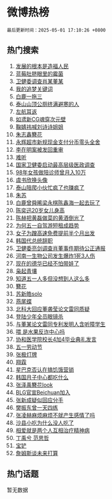 # 微博热榜

`最后更新时间：2025-05-01 17:10:26 +0800`

## 热门搜索

1. [发展的根本是造福人民](https://m.weibo.cn/search?containerid=100103type%3D1%26t%3D10%26q%3D%23%E5%8F%91%E5%B1%95%E7%9A%84%E6%A0%B9%E6%9C%AC%E6%98%AF%E9%80%A0%E7%A6%8F%E4%BA%BA%E6%B0%91%23&stream_entry_id=51&isnewpage=1&extparam=seat%3D1%26pos%3D0%26cate%3D10103%26c_type%3D51%26filter_type%3Drealtimehot%26q%3D%2523%25E5%258F%2591%25E5%25B1%2595%25E7%259A%2584%25E6%25A0%25B9%25E6%259C%25AC%25E6%2598%25AF%25E9%2580%25A0%25E7%25A6%258F%25E4%25BA%25BA%25E6%25B0%2591%2523%26stream_entry_id%3D51%26dgr%3D0%26display_time%3D1746090624%26pre_seqid%3D17460906249300183932387)
1. [蓝莓肚脐眼里的霉菌](https://m.weibo.cn/search?containerid=100103type%3D1%26t%3D10%26q%3D%E8%93%9D%E8%8E%93%E8%82%9A%E8%84%90%E7%9C%BC%E9%87%8C%E7%9A%84%E9%9C%89%E8%8F%8C&stream_entry_id=31&isnewpage=1&extparam=seat%3D1%26pos%3D0%26realpos%3D1%26filter_type%3Drealtimehot%26dgr%3D0%26flag%3D1%26cate%3D5001%26band_rank%3D1%26lcate%3D5001%26q%3D%25E8%2593%259D%25E8%258E%2593%25E8%2582%259A%25E8%2584%2590%25E7%259C%25BC%25E9%2587%258C%25E7%259A%2584%25E9%259C%2589%25E8%258F%258C%26stream_entry_id%3D31%26c_type%3D31%26display_time%3D1746090624%26pre_seqid%3D17460906249300183932387)
1. [卫健委调查肖某董某](https://m.weibo.cn/search?containerid=100103type%3D1%26t%3D10%26q%3D%23%E5%8D%AB%E5%81%A5%E5%A7%94%E8%B0%83%E6%9F%A5%E8%82%96%E6%9F%90%E8%91%A3%E6%9F%90%23&stream_entry_id=31&isnewpage=1&extparam=seat%3D1%26pos%3D1%26realpos%3D2%26filter_type%3Drealtimehot%26dgr%3D0%26flag%3D16%26cate%3D5001%26band_rank%3D2%26lcate%3D5001%26q%3D%2523%25E5%258D%25AB%25E5%2581%25A5%25E5%25A7%2594%25E8%25B0%2583%25E6%259F%25A5%25E8%2582%2596%25E6%259F%2590%25E8%2591%25A3%25E6%259F%2590%2523%26stream_entry_id%3D31%26c_type%3D31%26display_time%3D1746090624%26pre_seqid%3D17460906249300183932387)
1. [我的追梦关键词](https://m.weibo.cn/search?containerid=100103type%3D1%26t%3D10%26q%3D%23%E6%88%91%E7%9A%84%E8%BF%BD%E6%A2%A6%E5%85%B3%E9%94%AE%E8%AF%8D%23&stream_entry_id=31&isnewpage=1&extparam=seat%3D1%26pos%3D2%26realpos%3D3%26filter_type%3Drealtimehot%26dgr%3D0%26flag%3D0%26cate%3D5001%26band_rank%3D3%26lcate%3D5001%26q%3D%2523%25E6%2588%2591%25E7%259A%2584%25E8%25BF%25BD%25E6%25A2%25A6%25E5%2585%25B3%25E9%2594%25AE%25E8%25AF%258D%2523%26stream_entry_id%3D31%26c_type%3D31%26display_time%3D1746090624%26pre_seqid%3D17460906249300183932387)
1. [白鹿一拖三](https://m.weibo.cn/search?containerid=100103type%3D1%26t%3D10%26q%3D%23%E7%99%BD%E9%B9%BF%E4%B8%80%E6%8B%96%E4%B8%89%23&stream_entry_id=31&isnewpage=1&extparam=seat%3D1%26pos%3D3%26realpos%3D4%26filter_type%3Drealtimehot%26dgr%3D0%26flag%3D2%26cate%3D5001%26band_rank%3D4%26lcate%3D5001%26q%3D%2523%25E7%2599%25BD%25E9%25B9%25BF%25E4%25B8%2580%25E6%258B%2596%25E4%25B8%2589%2523%26stream_entry_id%3D31%26c_type%3D31%26display_time%3D1746090624%26pre_seqid%3D17460906249300183932387)
1. [泰山山顶公厕挤满避寒的人](https://m.weibo.cn/search?containerid=100103type%3D1%26t%3D10%26q%3D%23%E6%B3%B0%E5%B1%B1%E5%B1%B1%E9%A1%B6%E5%85%AC%E5%8E%95%E6%8C%A4%E6%BB%A1%E9%81%BF%E5%AF%92%E7%9A%84%E4%BA%BA%23&stream_entry_id=31&isnewpage=1&extparam=seat%3D1%26pos%3D4%26realpos%3D5%26filter_type%3Drealtimehot%26dgr%3D0%26flag%3D0%26cate%3D5001%26band_rank%3D5%26lcate%3D5001%26q%3D%2523%25E6%25B3%25B0%25E5%25B1%25B1%25E5%25B1%25B1%25E9%25A1%25B6%25E5%2585%25AC%25E5%258E%2595%25E6%258C%25A4%25E6%25BB%25A1%25E9%2581%25BF%25E5%25AF%2592%25E7%259A%2584%25E4%25BA%25BA%2523%26stream_entry_id%3D31%26c_type%3D31%26display_time%3D1746090624%26pre_seqid%3D17460906249300183932387)
1. [左航耳返](https://m.weibo.cn/search?containerid=100103type%3D1%26t%3D10%26q%3D%E5%B7%A6%E8%88%AA%E8%80%B3%E8%BF%94&stream_entry_id=31&isnewpage=1&extparam=seat%3D1%26pos%3D5%26realpos%3D6%26filter_type%3Drealtimehot%26dgr%3D0%26flag%3D1%26cate%3D5001%26band_rank%3D6%26lcate%3D5001%26q%3D%25E5%25B7%25A6%25E8%2588%25AA%25E8%2580%25B3%25E8%25BF%2594%26stream_entry_id%3D31%26c_type%3D31%26display_time%3D1746090624%26pre_seqid%3D17460906249300183932387)
1. [如鸢新CG魂穿次元壁](https://m.weibo.cn/search?containerid=100103type%3D1%26t%3D10%26q%3D%23%E5%A6%82%E9%B8%A2%E6%96%B0CG%E9%AD%82%E7%A9%BF%E6%AC%A1%E5%85%83%E5%A3%81%23&stream_entry_id=31&isnewpage=1&extparam=seat%3D1%26lcate%3D5001%26adid%3D284966%26filter_type%3Drealtimehot%26dgr%3D0%26pos%3D6%26cate%3D5001%26band_rank%3D7%26c_type%3D31%26q%3D%2523%25E5%25A6%2582%25E9%25B8%25A2%25E6%2596%25B0CG%25E9%25AD%2582%25E7%25A9%25BF%25E6%25AC%25A1%25E5%2585%2583%25E5%25A3%2581%2523%26stream_entry_id%3D31%26is_ad_pos%3D1%26display_time%3D1746090624%26pre_seqid%3D17460906249300183932387)
1. [鞠婧祎喊刘诗诗姐姐](https://m.weibo.cn/search?containerid=100103type%3D1%26t%3D10%26q%3D%23%E9%9E%A0%E5%A9%A7%E7%A5%8E%E5%96%8A%E5%88%98%E8%AF%97%E8%AF%97%E5%A7%90%E5%A7%90%23&stream_entry_id=31&isnewpage=1&extparam=seat%3D1%26pos%3D7%26realpos%3D7%26filter_type%3Drealtimehot%26dgr%3D0%26flag%3D0%26cate%3D5001%26band_rank%3D7%26lcate%3D5001%26q%3D%2523%25E9%259E%25A0%25E5%25A9%25A7%25E7%25A5%258E%25E5%2596%258A%25E5%2588%2598%25E8%25AF%2597%25E8%25AF%2597%25E5%25A7%2590%25E5%25A7%2590%2523%26stream_entry_id%3D31%26c_type%3D31%26display_time%3D1746090624%26pre_seqid%3D17460906249300183932387)
1. [朱志鑫簪花](https://m.weibo.cn/search?containerid=100103type%3D1%26t%3D10%26q%3D%E6%9C%B1%E5%BF%97%E9%91%AB%E7%B0%AA%E8%8A%B1&stream_entry_id=31&isnewpage=1&extparam=seat%3D1%26pos%3D8%26realpos%3D8%26filter_type%3Drealtimehot%26dgr%3D0%26flag%3D1%26cate%3D5001%26band_rank%3D8%26lcate%3D5001%26q%3D%25E6%259C%25B1%25E5%25BF%2597%25E9%2591%25AB%25E7%25B0%25AA%25E8%258A%25B1%26stream_entry_id%3D31%26c_type%3D31%26display_time%3D1746090624%26pre_seqid%3D17460906249300183932387)
1. [永辉超市新规现金支付分币零头全舍](https://m.weibo.cn/search?containerid=100103type%3D1%26t%3D10%26q%3D%23%E6%B0%B8%E8%BE%89%E8%B6%85%E5%B8%82%E6%96%B0%E8%A7%84%E7%8E%B0%E9%87%91%E6%94%AF%E4%BB%98%E5%88%86%E5%B8%81%E9%9B%B6%E5%A4%B4%E5%85%A8%E8%88%8D%23&stream_entry_id=31&isnewpage=1&extparam=seat%3D1%26pos%3D9%26realpos%3D9%26filter_type%3Drealtimehot%26dgr%3D0%26flag%3D1%26cate%3D5001%26band_rank%3D9%26lcate%3D5001%26q%3D%2523%25E6%25B0%25B8%25E8%25BE%2589%25E8%25B6%2585%25E5%25B8%2582%25E6%2596%25B0%25E8%25A7%2584%25E7%258E%25B0%25E9%2587%2591%25E6%2594%25AF%25E4%25BB%2598%25E5%2588%2586%25E5%25B8%2581%25E9%259B%25B6%25E5%25A4%25B4%25E5%2585%25A8%25E8%2588%258D%2523%26stream_entry_id%3D31%26c_type%3D31%26display_time%3D1746090624%26pre_seqid%3D17460906249300183932387)
1. [李在明案被发回重审](https://m.weibo.cn/search?containerid=100103type%3D1%26t%3D10%26q%3D%23%E6%9D%8E%E5%9C%A8%E6%98%8E%E6%A1%88%E8%A2%AB%E5%8F%91%E5%9B%9E%E9%87%8D%E5%AE%A1%23&stream_entry_id=31&isnewpage=1&extparam=seat%3D1%26pos%3D10%26realpos%3D10%26filter_type%3Drealtimehot%26dgr%3D0%26flag%3D1%26cate%3D5001%26band_rank%3D10%26lcate%3D5001%26q%3D%2523%25E6%259D%258E%25E5%259C%25A8%25E6%2598%258E%25E6%25A1%2588%25E8%25A2%25AB%25E5%258F%2591%25E5%259B%259E%25E9%2587%258D%25E5%25AE%25A1%2523%26stream_entry_id%3D31%26c_type%3D31%26display_time%3D1746090624%26pre_seqid%3D17460906249300183932387)
1. [难听](https://m.weibo.cn/search?containerid=100103type%3D1%26t%3D10%26q%3D%E9%9A%BE%E5%90%AC&stream_entry_id=31&isnewpage=1&extparam=seat%3D1%26pos%3D11%26realpos%3D11%26filter_type%3Drealtimehot%26dgr%3D0%26flag%3D2%26cate%3D5001%26band_rank%3D11%26lcate%3D5001%26q%3D%25E9%259A%25BE%25E5%2590%25AC%26stream_entry_id%3D31%26c_type%3D31%26display_time%3D1746090624%26pre_seqid%3D17460906249300183932387)
1. [国家卫健委启动最高层级医政调查](https://m.weibo.cn/search?containerid=100103type%3D1%26t%3D10%26q%3D%23%E5%9B%BD%E5%AE%B6%E5%8D%AB%E5%81%A5%E5%A7%94%E5%90%AF%E5%8A%A8%E6%9C%80%E9%AB%98%E5%B1%82%E7%BA%A7%E5%8C%BB%E6%94%BF%E8%B0%83%E6%9F%A5%23&stream_entry_id=31&isnewpage=1&extparam=seat%3D1%26pos%3D12%26realpos%3D12%26filter_type%3Drealtimehot%26dgr%3D0%26flag%3D2%26cate%3D5001%26band_rank%3D12%26lcate%3D5001%26q%3D%2523%25E5%259B%25BD%25E5%25AE%25B6%25E5%258D%25AB%25E5%2581%25A5%25E5%25A7%2594%25E5%2590%25AF%25E5%258A%25A8%25E6%259C%2580%25E9%25AB%2598%25E5%25B1%2582%25E7%25BA%25A7%25E5%258C%25BB%25E6%2594%25BF%25E8%25B0%2583%25E6%259F%25A5%2523%26stream_entry_id%3D31%26c_type%3D31%26display_time%3D1746090624%26pre_seqid%3D17460906249300183932387)
1. [98年女孩做陪诊师曾月入10万](https://m.weibo.cn/search?containerid=100103type%3D1%26t%3D10%26q%3D%2398%E5%B9%B4%E5%A5%B3%E5%AD%A9%E5%81%9A%E9%99%AA%E8%AF%8A%E5%B8%88%E6%9B%BE%E6%9C%88%E5%85%A510%E4%B8%87%23&stream_entry_id=31&isnewpage=1&extparam=seat%3D1%26pos%3D13%26realpos%3D13%26filter_type%3Drealtimehot%26dgr%3D0%26flag%3D1%26cate%3D5001%26band_rank%3D13%26lcate%3D5001%26q%3D%252398%25E5%25B9%25B4%25E5%25A5%25B3%25E5%25AD%25A9%25E5%2581%259A%25E9%2599%25AA%25E8%25AF%258A%25E5%25B8%2588%25E6%259B%25BE%25E6%259C%2588%25E5%2585%25A510%25E4%25B8%2587%2523%26stream_entry_id%3D31%26c_type%3D31%26display_time%3D1746090624%26pre_seqid%3D17460906249300183932387)
1. [虞书欣换头像](https://m.weibo.cn/search?containerid=100103type%3D1%26t%3D10%26q%3D%23%E8%99%9E%E4%B9%A6%E6%AC%A3%E6%8D%A2%E5%A4%B4%E5%83%8F%23&stream_entry_id=31&isnewpage=1&extparam=seat%3D1%26pos%3D14%26realpos%3D14%26filter_type%3Drealtimehot%26dgr%3D0%26flag%3D2%26cate%3D5001%26band_rank%3D14%26lcate%3D5001%26q%3D%2523%25E8%2599%259E%25E4%25B9%25A6%25E6%25AC%25A3%25E6%258D%25A2%25E5%25A4%25B4%25E5%2583%258F%2523%26stream_entry_id%3D31%26c_type%3D31%26display_time%3D1746090624%26pre_seqid%3D17460906249300183932387)
1. [泰山陪爬小伙忙疯了也赚疯了](https://m.weibo.cn/search?containerid=100103type%3D1%26t%3D10%26q%3D%23%E6%B3%B0%E5%B1%B1%E9%99%AA%E7%88%AC%E5%B0%8F%E4%BC%99%E5%BF%99%E7%96%AF%E4%BA%86%E4%B9%9F%E8%B5%9A%E7%96%AF%E4%BA%86%23&stream_entry_id=31&isnewpage=1&extparam=seat%3D1%26pos%3D15%26realpos%3D15%26filter_type%3Drealtimehot%26dgr%3D0%26flag%3D1%26cate%3D5001%26band_rank%3D15%26lcate%3D5001%26q%3D%2523%25E6%25B3%25B0%25E5%25B1%25B1%25E9%2599%25AA%25E7%2588%25AC%25E5%25B0%258F%25E4%25BC%2599%25E5%25BF%2599%25E7%2596%25AF%25E4%25BA%2586%25E4%25B9%259F%25E8%25B5%259A%25E7%2596%25AF%25E4%25BA%2586%2523%26stream_entry_id%3D31%26c_type%3D31%26display_time%3D1746090624%26pre_seqid%3D17460906249300183932387)
1. [朱苏](https://m.weibo.cn/search?containerid=100103type%3D1%26t%3D10%26q%3D%E6%9C%B1%E8%8B%8F&stream_entry_id=31&isnewpage=1&extparam=seat%3D1%26pos%3D16%26realpos%3D16%26filter_type%3Drealtimehot%26dgr%3D0%26flag%3D1%26cate%3D5001%26band_rank%3D16%26lcate%3D5001%26q%3D%25E6%259C%25B1%25E8%258B%258F%26stream_entry_id%3D31%26c_type%3D31%26display_time%3D1746090624%26pre_seqid%3D17460906249300183932387)
1. [白鹿曾舜晞梁永棋陈鑫海一起去玩了](https://m.weibo.cn/search?containerid=100103type%3D1%26t%3D10%26q%3D%23%E7%99%BD%E9%B9%BF%E6%9B%BE%E8%88%9C%E6%99%9E%E6%A2%81%E6%B0%B8%E6%A3%8B%E9%99%88%E9%91%AB%E6%B5%B7%E4%B8%80%E8%B5%B7%E5%8E%BB%E7%8E%A9%E4%BA%86%23&stream_entry_id=31&isnewpage=1&extparam=seat%3D1%26pos%3D17%26realpos%3D17%26filter_type%3Drealtimehot%26dgr%3D0%26flag%3D0%26cate%3D5001%26band_rank%3D17%26lcate%3D5001%26q%3D%2523%25E7%2599%25BD%25E9%25B9%25BF%25E6%259B%25BE%25E8%2588%259C%25E6%2599%259E%25E6%25A2%2581%25E6%25B0%25B8%25E6%25A3%258B%25E9%2599%2588%25E9%2591%25AB%25E6%25B5%25B7%25E4%25B8%2580%25E8%25B5%25B7%25E5%258E%25BB%25E7%258E%25A9%25E4%25BA%2586%2523%26stream_entry_id%3D31%26c_type%3D31%26display_time%3D1746090624%26pre_seqid%3D17460906249300183932387)
1. [陈奕迅20岁女儿身高](https://m.weibo.cn/search?containerid=100103type%3D1%26t%3D10%26q%3D%23%E9%99%88%E5%A5%95%E8%BF%8520%E5%B2%81%E5%A5%B3%E5%84%BF%E8%BA%AB%E9%AB%98%23&stream_entry_id=31&isnewpage=1&extparam=seat%3D1%26pos%3D18%26realpos%3D18%26filter_type%3Drealtimehot%26dgr%3D0%26flag%3D0%26cate%3D5001%26band_rank%3D18%26lcate%3D5001%26q%3D%2523%25E9%2599%2588%25E5%25A5%2595%25E8%25BF%258520%25E5%25B2%2581%25E5%25A5%25B3%25E5%2584%25BF%25E8%25BA%25AB%25E9%25AB%2598%2523%26stream_entry_id%3D31%26c_type%3D31%26display_time%3D1746090624%26pre_seqid%3D17460906249300183932387)
1. [陈赫把黄磊做菜的黄酒倒光了](https://m.weibo.cn/search?containerid=100103type%3D1%26t%3D10%26q%3D%E9%99%88%E8%B5%AB%E6%8A%8A%E9%BB%84%E7%A3%8A%E5%81%9A%E8%8F%9C%E7%9A%84%E9%BB%84%E9%85%92%E5%80%92%E5%85%89%E4%BA%86&stream_entry_id=31&isnewpage=1&extparam=seat%3D1%26pos%3D19%26realpos%3D19%26filter_type%3Drealtimehot%26dgr%3D0%26flag%3D2%26cate%3D5001%26band_rank%3D19%26lcate%3D5001%26q%3D%25E9%2599%2588%25E8%25B5%25AB%25E6%258A%258A%25E9%25BB%2584%25E7%25A3%258A%25E5%2581%259A%25E8%258F%259C%25E7%259A%2584%25E9%25BB%2584%25E9%2585%2592%25E5%2580%2592%25E5%2585%2589%25E4%25BA%2586%26stream_entry_id%3D31%26c_type%3D31%26display_time%3D1746090624%26pre_seqid%3D17460906249300183932387)
1. [为何五一自驾游短租成趋势](https://m.weibo.cn/search?containerid=100103type%3D1%26t%3D10%26q%3D%E4%B8%BA%E4%BD%95%E4%BA%94%E4%B8%80%E8%87%AA%E9%A9%BE%E6%B8%B8%E7%9F%AD%E7%A7%9F%E6%88%90%E8%B6%8B%E5%8A%BF&stream_entry_id=31&isnewpage=1&extparam=seat%3D1%26pos%3D20%26realpos%3D20%26filter_type%3Drealtimehot%26c_type%3D31%26lcate%3D5001%26flag%3D1%26cate%3D5001%26band_rank%3D20%26is_ai_ask%3D1%26q%3D%25E4%25B8%25BA%25E4%25BD%2595%25E4%25BA%2594%25E4%25B8%2580%25E8%2587%25AA%25E9%25A9%25BE%25E6%25B8%25B8%25E7%259F%25AD%25E7%25A7%259F%25E6%2588%2590%25E8%25B6%258B%25E5%258A%25BF%26stream_entry_id%3D31%26dgr%3D0%26display_time%3D1746090624%26pre_seqid%3D17460906249300183932387)
1. [女子为蹭高速免费提前半个月出发](https://m.weibo.cn/search?containerid=100103type%3D1%26t%3D10%26q%3D%23%E5%A5%B3%E5%AD%90%E4%B8%BA%E8%B9%AD%E9%AB%98%E9%80%9F%E5%85%8D%E8%B4%B9%E6%8F%90%E5%89%8D%E5%8D%8A%E4%B8%AA%E6%9C%88%E5%87%BA%E5%8F%91%23&stream_entry_id=31&isnewpage=1&extparam=seat%3D1%26pos%3D21%26realpos%3D21%26filter_type%3Drealtimehot%26dgr%3D0%26flag%3D0%26cate%3D5001%26band_rank%3D21%26lcate%3D5001%26q%3D%2523%25E5%25A5%25B3%25E5%25AD%2590%25E4%25B8%25BA%25E8%25B9%25AD%25E9%25AB%2598%25E9%2580%259F%25E5%2585%258D%25E8%25B4%25B9%25E6%258F%2590%25E5%2589%258D%25E5%258D%258A%25E4%25B8%25AA%25E6%259C%2588%25E5%2587%25BA%25E5%258F%2591%2523%26stream_entry_id%3D31%26c_type%3D31%26display_time%3D1746090624%26pre_seqid%3D17460906249300183932387)
1. [韩国代总统辞职](https://m.weibo.cn/search?containerid=100103type%3D1%26t%3D10%26q%3D%23%E9%9F%A9%E5%9B%BD%E4%BB%A3%E6%80%BB%E7%BB%9F%E8%BE%9E%E8%81%8C%23&stream_entry_id=31&isnewpage=1&extparam=seat%3D1%26pos%3D22%26realpos%3D22%26filter_type%3Drealtimehot%26dgr%3D0%26flag%3D0%26cate%3D5001%26band_rank%3D22%26lcate%3D5001%26q%3D%2523%25E9%259F%25A9%25E5%259B%25BD%25E4%25BB%25A3%25E6%2580%25BB%25E7%25BB%259F%25E8%25BE%259E%25E8%2581%258C%2523%26stream_entry_id%3D31%26c_type%3D31%26display_time%3D1746090624%26pre_seqid%3D17460906249300183932387)
1. [卫健委亮剑调查肖董事件期待公正通报](https://m.weibo.cn/search?containerid=100103type%3D1%26t%3D10%26q%3D%23%E5%8D%AB%E5%81%A5%E5%A7%94%E4%BA%AE%E5%89%91%E8%B0%83%E6%9F%A5%E8%82%96%E8%91%A3%E4%BA%8B%E4%BB%B6%E6%9C%9F%E5%BE%85%E5%85%AC%E6%AD%A3%E9%80%9A%E6%8A%A5%23&stream_entry_id=31&isnewpage=1&extparam=seat%3D1%26pos%3D23%26realpos%3D23%26filter_type%3Drealtimehot%26dgr%3D0%26flag%3D0%26cate%3D5001%26band_rank%3D23%26lcate%3D5001%26q%3D%2523%25E5%258D%25AB%25E5%2581%25A5%25E5%25A7%2594%25E4%25BA%25AE%25E5%2589%2591%25E8%25B0%2583%25E6%259F%25A5%25E8%2582%2596%25E8%2591%25A3%25E4%25BA%258B%25E4%25BB%25B6%25E6%259C%259F%25E5%25BE%2585%25E5%2585%25AC%25E6%25AD%25A3%25E9%2580%259A%25E6%258A%25A5%2523%26stream_entry_id%3D31%26c_type%3D31%26display_time%3D1746090624%26pre_seqid%3D17460906249300183932387)
1. [河南一生物公司发生爆炸1死3人伤](https://m.weibo.cn/search?containerid=100103type%3D1%26t%3D10%26q%3D%23%E6%B2%B3%E5%8D%97%E4%B8%80%E7%94%9F%E7%89%A9%E5%85%AC%E5%8F%B8%E5%8F%91%E7%94%9F%E7%88%86%E7%82%B81%E6%AD%BB3%E4%BA%BA%E4%BC%A4%23&stream_entry_id=31&isnewpage=1&extparam=seat%3D1%26pos%3D24%26realpos%3D24%26filter_type%3Drealtimehot%26dgr%3D0%26flag%3D1%26cate%3D5001%26band_rank%3D24%26lcate%3D5001%26q%3D%2523%25E6%25B2%25B3%25E5%258D%2597%25E4%25B8%2580%25E7%2594%259F%25E7%2589%25A9%25E5%2585%25AC%25E5%258F%25B8%25E5%258F%2591%25E7%2594%259F%25E7%2588%2586%25E7%2582%25B81%25E6%25AD%25BB3%25E4%25BA%25BA%25E4%25BC%25A4%2523%26stream_entry_id%3D31%26c_type%3D31%26display_time%3D1746090624%26pre_seqid%3D17460906249300183932387)
1. [现在的德华已经不怕带娃了](https://m.weibo.cn/search?containerid=100103type%3D1%26t%3D10%26q%3D%E7%8E%B0%E5%9C%A8%E7%9A%84%E5%BE%B7%E5%8D%8E%E5%B7%B2%E7%BB%8F%E4%B8%8D%E6%80%95%E5%B8%A6%E5%A8%83%E4%BA%86&stream_entry_id=31&isnewpage=1&extparam=seat%3D1%26pos%3D25%26realpos%3D25%26filter_type%3Drealtimehot%26dgr%3D0%26flag%3D1%26cate%3D5001%26band_rank%3D25%26lcate%3D5001%26q%3D%25E7%258E%25B0%25E5%259C%25A8%25E7%259A%2584%25E5%25BE%25B7%25E5%258D%258E%25E5%25B7%25B2%25E7%25BB%258F%25E4%25B8%258D%25E6%2580%2595%25E5%25B8%25A6%25E5%25A8%2583%25E4%25BA%2586%26stream_entry_id%3D31%26c_type%3D31%26display_time%3D1746090624%26pre_seqid%3D17460906249300183932387)
1. [枭起青壤](https://m.weibo.cn/search?containerid=100103type%3D1%26t%3D10%26q%3D%E6%9E%AD%E8%B5%B7%E9%9D%92%E5%A3%A4&stream_entry_id=31&isnewpage=1&extparam=seat%3D1%26pos%3D26%26realpos%3D26%26filter_type%3Drealtimehot%26dgr%3D0%26flag%3D1%26cate%3D5001%26band_rank%3D26%26lcate%3D5001%26q%3D%25E6%259E%25AD%25E8%25B5%25B7%25E9%259D%2592%25E5%25A3%25A4%26stream_entry_id%3D31%26c_type%3D31%26display_time%3D1746090624%26pre_seqid%3D17460906249300183932387)
1. [知道五一人多但没想到人这么多](https://m.weibo.cn/search?containerid=100103type%3D1%26t%3D10%26q%3D%23%E7%9F%A5%E9%81%93%E4%BA%94%E4%B8%80%E4%BA%BA%E5%A4%9A%E4%BD%86%E6%B2%A1%E6%83%B3%E5%88%B0%E4%BA%BA%E8%BF%99%E4%B9%88%E5%A4%9A%23&stream_entry_id=31&isnewpage=1&extparam=seat%3D1%26pos%3D27%26realpos%3D27%26filter_type%3Drealtimehot%26dgr%3D0%26flag%3D1%26cate%3D5001%26band_rank%3D27%26lcate%3D5001%26q%3D%2523%25E7%259F%25A5%25E9%2581%2593%25E4%25BA%2594%25E4%25B8%2580%25E4%25BA%25BA%25E5%25A4%259A%25E4%25BD%2586%25E6%25B2%25A1%25E6%2583%25B3%25E5%2588%25B0%25E4%25BA%25BA%25E8%25BF%2599%25E4%25B9%2588%25E5%25A4%259A%2523%26stream_entry_id%3D31%26c_type%3D31%26display_time%3D1746090624%26pre_seqid%3D17460906249300183932387)
1. [簪花](https://m.weibo.cn/search?containerid=100103type%3D1%26t%3D10%26q%3D%E7%B0%AA%E8%8A%B1&stream_entry_id=31&isnewpage=1&extparam=seat%3D1%26pos%3D28%26realpos%3D28%26filter_type%3Drealtimehot%26dgr%3D0%26flag%3D1%26cate%3D5001%26band_rank%3D28%26lcate%3D5001%26q%3D%25E7%25B0%25AA%25E8%258A%25B1%26stream_entry_id%3D31%26c_type%3D31%26display_time%3D1746090624%26pre_seqid%3D17460906249300183932387)
1. [苏新皓solo](https://m.weibo.cn/search?containerid=100103type%3D1%26t%3D10%26q%3D%E8%8B%8F%E6%96%B0%E7%9A%93solo&stream_entry_id=31&isnewpage=1&extparam=seat%3D1%26pos%3D29%26realpos%3D29%26filter_type%3Drealtimehot%26dgr%3D0%26flag%3D0%26cate%3D5001%26band_rank%3D29%26lcate%3D5001%26q%3D%25E8%258B%258F%25E6%2596%25B0%25E7%259A%2593solo%26stream_entry_id%3D31%26c_type%3D31%26display_time%3D1746090624%26pre_seqid%3D17460906249300183932387)
1. [燕尾蝶](https://m.weibo.cn/search?containerid=100103type%3D1%26t%3D10%26q%3D%E7%87%95%E5%B0%BE%E8%9D%B6&stream_entry_id=31&isnewpage=1&extparam=seat%3D1%26pos%3D30%26realpos%3D30%26filter_type%3Drealtimehot%26dgr%3D0%26flag%3D1%26cate%3D5001%26band_rank%3D30%26lcate%3D5001%26q%3D%25E7%2587%2595%25E5%25B0%25BE%25E8%259D%25B6%26stream_entry_id%3D31%26c_type%3D31%26display_time%3D1746090624%26pre_seqid%3D17460906249300183932387)
1. [北科大回应董袭莹论文雷同质疑](https://m.weibo.cn/search?containerid=100103type%3D1%26t%3D10%26q%3D%23%E5%8C%97%E7%A7%91%E5%A4%A7%E5%9B%9E%E5%BA%94%E8%91%A3%E8%A2%AD%E8%8E%B9%E8%AE%BA%E6%96%87%E9%9B%B7%E5%90%8C%E8%B4%A8%E7%96%91%23&stream_entry_id=31&isnewpage=1&extparam=seat%3D1%26pos%3D31%26realpos%3D31%26filter_type%3Drealtimehot%26dgr%3D0%26flag%3D0%26cate%3D5001%26band_rank%3D31%26lcate%3D5001%26q%3D%2523%25E5%258C%2597%25E7%25A7%2591%25E5%25A4%25A7%25E5%259B%259E%25E5%25BA%2594%25E8%2591%25A3%25E8%25A2%25AD%25E8%258E%25B9%25E8%25AE%25BA%25E6%2596%2587%25E9%259B%25B7%25E5%2590%258C%25E8%25B4%25A8%25E7%2596%2591%2523%26stream_entry_id%3D31%26c_type%3D31%26display_time%3D1746090624%26pre_seqid%3D17460906249300183932387)
1. [登陆少年全员眼镜杀](https://m.weibo.cn/search?containerid=100103type%3D1%26t%3D10%26q%3D%E7%99%BB%E9%99%86%E5%B0%91%E5%B9%B4%E5%85%A8%E5%91%98%E7%9C%BC%E9%95%9C%E6%9D%80&stream_entry_id=31&isnewpage=1&extparam=seat%3D1%26pos%3D32%26realpos%3D32%26filter_type%3Drealtimehot%26dgr%3D0%26flag%3D1%26cate%3D5001%26band_rank%3D32%26lcate%3D5001%26q%3D%25E7%2599%25BB%25E9%2599%2586%25E5%25B0%2591%25E5%25B9%25B4%25E5%2585%25A8%25E5%2591%2598%25E7%259C%25BC%25E9%2595%259C%25E6%259D%2580%26stream_entry_id%3D31%26c_type%3D31%26display_time%3D1746090624%26pre_seqid%3D17460906249300183932387)
1. [与董某论文雷同专利发明人含听障学生](https://m.weibo.cn/search?containerid=100103type%3D1%26t%3D10%26q%3D%23%E4%B8%8E%E8%91%A3%E6%9F%90%E8%AE%BA%E6%96%87%E9%9B%B7%E5%90%8C%E4%B8%93%E5%88%A9%E5%8F%91%E6%98%8E%E4%BA%BA%E5%90%AB%E5%90%AC%E9%9A%9C%E5%AD%A6%E7%94%9F%23&stream_entry_id=31&isnewpage=1&extparam=seat%3D1%26pos%3D33%26realpos%3D33%26filter_type%3Drealtimehot%26dgr%3D0%26flag%3D0%26cate%3D5001%26band_rank%3D33%26lcate%3D5001%26q%3D%2523%25E4%25B8%258E%25E8%2591%25A3%25E6%259F%2590%25E8%25AE%25BA%25E6%2596%2587%25E9%259B%25B7%25E5%2590%258C%25E4%25B8%2593%25E5%2588%25A9%25E5%258F%2591%25E6%2598%258E%25E4%25BA%25BA%25E5%2590%25AB%25E5%2590%25AC%25E9%259A%259C%25E5%25AD%25A6%25E7%2594%259F%2523%26stream_entry_id%3D31%26c_type%3D31%26display_time%3D1746090624%26pre_seqid%3D17460906249300183932387)
1. [喂 是水果反诈中心吗](https://m.weibo.cn/search?containerid=100103type%3D1%26t%3D10%26q%3D%E5%96%82+%E6%98%AF%E6%B0%B4%E6%9E%9C%E5%8F%8D%E8%AF%88%E4%B8%AD%E5%BF%83%E5%90%97&stream_entry_id=31&isnewpage=1&extparam=seat%3D1%26pos%3D34%26realpos%3D34%26filter_type%3Drealtimehot%26dgr%3D0%26flag%3D1%26cate%3D5001%26band_rank%3D34%26lcate%3D5001%26q%3D%25E5%2596%2582%2520%25E6%2598%25AF%25E6%25B0%25B4%25E6%259E%259C%25E5%258F%258D%25E8%25AF%2588%25E4%25B8%25AD%25E5%25BF%2583%25E5%2590%2597%26stream_entry_id%3D31%26c_type%3D31%26display_time%3D1746090624%26pre_seqid%3D17460906249300183932387)
1. [协和医学院校长4加4毕业典礼发言](https://m.weibo.cn/search?containerid=100103type%3D1%26t%3D10%26q%3D%23%E5%8D%8F%E5%92%8C%E5%8C%BB%E5%AD%A6%E9%99%A2%E6%A0%A1%E9%95%BF4%E5%8A%A04%E6%AF%95%E4%B8%9A%E5%85%B8%E7%A4%BC%E5%8F%91%E8%A8%80%23&stream_entry_id=31&isnewpage=1&extparam=seat%3D1%26pos%3D35%26realpos%3D35%26filter_type%3Drealtimehot%26dgr%3D0%26flag%3D1%26cate%3D5001%26band_rank%3D35%26lcate%3D5001%26q%3D%2523%25E5%258D%258F%25E5%2592%258C%25E5%258C%25BB%25E5%25AD%25A6%25E9%2599%25A2%25E6%25A0%25A1%25E9%2595%25BF4%25E5%258A%25A04%25E6%25AF%2595%25E4%25B8%259A%25E5%2585%25B8%25E7%25A4%25BC%25E5%258F%2591%25E8%25A8%2580%2523%26stream_entry_id%3D31%26c_type%3D31%26display_time%3D1746090624%26pre_seqid%3D17460906249300183932387)
1. [五一劳动节](https://m.weibo.cn/search?containerid=100103type%3D1%26t%3D10%26q%3D%23%E4%BA%94%E4%B8%80%E5%8A%B3%E5%8A%A8%E8%8A%82%23&stream_entry_id=31&isnewpage=1&extparam=seat%3D1%26pos%3D36%26realpos%3D36%26filter_type%3Drealtimehot%26dgr%3D0%26flag%3D0%26cate%3D5001%26band_rank%3D36%26lcate%3D5001%26q%3D%2523%25E4%25BA%2594%25E4%25B8%2580%25E5%258A%25B3%25E5%258A%25A8%25E8%258A%2582%2523%26stream_entry_id%3D31%26c_type%3D31%26display_time%3D1746090624%26pre_seqid%3D17460906249300183932387)
1. [张极灯牌](https://m.weibo.cn/search?containerid=100103type%3D1%26t%3D10%26q%3D%E5%BC%A0%E6%9E%81%E7%81%AF%E7%89%8C&stream_entry_id=31&isnewpage=1&extparam=seat%3D1%26pos%3D37%26realpos%3D37%26filter_type%3Drealtimehot%26dgr%3D0%26flag%3D1%26cate%3D5001%26band_rank%3D37%26lcate%3D5001%26q%3D%25E5%25BC%25A0%25E6%259E%2581%25E7%2581%25AF%25E7%2589%258C%26stream_entry_id%3D31%26c_type%3D31%26display_time%3D1746090624%26pre_seqid%3D17460906249300183932387)
1. [翔霖](https://m.weibo.cn/search?containerid=100103type%3D1%26t%3D10%26q%3D%E7%BF%94%E9%9C%96&stream_entry_id=31&isnewpage=1&extparam=seat%3D1%26pos%3D38%26realpos%3D38%26filter_type%3Drealtimehot%26dgr%3D0%26flag%3D1%26cate%3D5001%26band_rank%3D38%26lcate%3D5001%26q%3D%25E7%25BF%2594%25E9%259C%2596%26stream_entry_id%3D31%26c_type%3D31%26display_time%3D1746090624%26pre_seqid%3D17460906249300183932387)
1. [星巴克否认在搞饥饿营销](https://m.weibo.cn/search?containerid=100103type%3D1%26t%3D10%26q%3D%23%E6%98%9F%E5%B7%B4%E5%85%8B%E5%90%A6%E8%AE%A4%E5%9C%A8%E6%90%9E%E9%A5%A5%E9%A5%BF%E8%90%A5%E9%94%80%23&stream_entry_id=31&isnewpage=1&extparam=seat%3D1%26pos%3D39%26realpos%3D39%26filter_type%3Drealtimehot%26dgr%3D0%26flag%3D0%26cate%3D5001%26band_rank%3D39%26lcate%3D5001%26q%3D%2523%25E6%2598%259F%25E5%25B7%25B4%25E5%2585%258B%25E5%2590%25A6%25E8%25AE%25A4%25E5%259C%25A8%25E6%2590%259E%25E9%25A5%25A5%25E9%25A5%25BF%25E8%2590%25A5%25E9%2594%2580%2523%26stream_entry_id%3D31%26c_type%3D31%26display_time%3D1746090624%26pre_seqid%3D17460906249300183932387)
1. [韩国月子中心都吃什么](https://m.weibo.cn/search?containerid=100103type%3D1%26t%3D10%26q%3D%E9%9F%A9%E5%9B%BD%E6%9C%88%E5%AD%90%E4%B8%AD%E5%BF%83%E9%83%BD%E5%90%83%E4%BB%80%E4%B9%88&stream_entry_id=31&isnewpage=1&extparam=seat%3D1%26pos%3D40%26realpos%3D40%26filter_type%3Drealtimehot%26dgr%3D0%26flag%3D1%26cate%3D5001%26band_rank%3D40%26lcate%3D5001%26q%3D%25E9%259F%25A9%25E5%259B%25BD%25E6%259C%2588%25E5%25AD%2590%25E4%25B8%25AD%25E5%25BF%2583%25E9%2583%25BD%25E5%2590%2583%25E4%25BB%2580%25E4%25B9%2588%26stream_entry_id%3D31%26c_type%3D31%26display_time%3D1746090624%26pre_seqid%3D17460906249300183932387)
1. [张泽禹簪花look](https://m.weibo.cn/search?containerid=100103type%3D1%26t%3D10%26q%3D%23%E5%BC%A0%E6%B3%BD%E7%A6%B9%E7%B0%AA%E8%8A%B1look%23&stream_entry_id=31&isnewpage=1&extparam=seat%3D1%26pos%3D41%26realpos%3D41%26filter_type%3Drealtimehot%26dgr%3D0%26flag%3D1%26cate%3D5001%26band_rank%3D41%26lcate%3D5001%26q%3D%2523%25E5%25BC%25A0%25E6%25B3%25BD%25E7%25A6%25B9%25E7%25B0%25AA%25E8%258A%25B1look%2523%26stream_entry_id%3D31%26c_type%3D31%26display_time%3D1746090624%26pre_seqid%3D17460906249300183932387)
1. [BLG官宣Beichuan加入](https://m.weibo.cn/search?containerid=100103type%3D1%26t%3D10%26q%3D%23BLG%E5%AE%98%E5%AE%A3Beichuan%E5%8A%A0%E5%85%A5%23&stream_entry_id=31&isnewpage=1&extparam=seat%3D1%26pos%3D42%26realpos%3D42%26filter_type%3Drealtimehot%26dgr%3D0%26flag%3D0%26cate%3D5001%26band_rank%3D42%26lcate%3D5001%26q%3D%2523BLG%25E5%25AE%2598%25E5%25AE%25A3Beichuan%25E5%258A%25A0%25E5%2585%25A5%2523%26stream_entry_id%3D31%26c_type%3D31%26display_time%3D1746090624%26pre_seqid%3D17460906249300183932387)
1. [张新成疑似回应分手](https://m.weibo.cn/search?containerid=100103type%3D1%26t%3D10%26q%3D%23%E5%BC%A0%E6%96%B0%E6%88%90%E7%96%91%E4%BC%BC%E5%9B%9E%E5%BA%94%E5%88%86%E6%89%8B%23&stream_entry_id=31&isnewpage=1&extparam=seat%3D1%26pos%3D43%26realpos%3D43%26filter_type%3Drealtimehot%26dgr%3D0%26flag%3D0%26cate%3D5001%26band_rank%3D43%26lcate%3D5001%26q%3D%2523%25E5%25BC%25A0%25E6%2596%25B0%25E6%2588%2590%25E7%2596%2591%25E4%25BC%25BC%25E5%259B%259E%25E5%25BA%2594%25E5%2588%2586%25E6%2589%258B%2523%26stream_entry_id%3D31%26c_type%3D31%26display_time%3D1746090624%26pre_seqid%3D17460906249300183932387)
1. [樊振东曾一天四练](https://m.weibo.cn/search?containerid=100103type%3D1%26t%3D10%26q%3D%23%E6%A8%8A%E6%8C%AF%E4%B8%9C%E6%9B%BE%E4%B8%80%E5%A4%A9%E5%9B%9B%E7%BB%83%23&stream_entry_id=31&isnewpage=1&extparam=seat%3D1%26pos%3D44%26realpos%3D44%26filter_type%3Drealtimehot%26dgr%3D0%26flag%3D1%26cate%3D5001%26band_rank%3D44%26lcate%3D5001%26q%3D%2523%25E6%25A8%258A%25E6%258C%25AF%25E4%25B8%259C%25E6%259B%25BE%25E4%25B8%2580%25E5%25A4%25A9%25E5%259B%259B%25E7%25BB%2583%2523%26stream_entry_id%3D31%26c_type%3D31%26display_time%3D1746090624%26pre_seqid%3D17460906249300183932387)
1. [张凌赫麻烦麻烦不就产生感情了吗](https://m.weibo.cn/search?containerid=100103type%3D1%26t%3D10%26q%3D%23%E5%BC%A0%E5%87%8C%E8%B5%AB%E9%BA%BB%E7%83%A6%E9%BA%BB%E7%83%A6%E4%B8%8D%E5%B0%B1%E4%BA%A7%E7%94%9F%E6%84%9F%E6%83%85%E4%BA%86%E5%90%97%23&stream_entry_id=31&isnewpage=1&extparam=seat%3D1%26pos%3D45%26realpos%3D45%26filter_type%3Drealtimehot%26dgr%3D0%26flag%3D1%26cate%3D5001%26band_rank%3D45%26lcate%3D5001%26q%3D%2523%25E5%25BC%25A0%25E5%2587%258C%25E8%25B5%25AB%25E9%25BA%25BB%25E7%2583%25A6%25E9%25BA%25BB%25E7%2583%25A6%25E4%25B8%258D%25E5%25B0%25B1%25E4%25BA%25A7%25E7%2594%259F%25E6%2584%259F%25E6%2583%2585%25E4%25BA%2586%25E5%2590%2597%2523%26stream_entry_id%3D31%26c_type%3D31%26display_time%3D1746090624%26pre_seqid%3D17460906249300183932387)
1. [沙县小吃为什么没人吃了](https://m.weibo.cn/search?containerid=100103type%3D1%26t%3D10%26q%3D%E6%B2%99%E5%8E%BF%E5%B0%8F%E5%90%83%E4%B8%BA%E4%BB%80%E4%B9%88%E6%B2%A1%E4%BA%BA%E5%90%83%E4%BA%86&stream_entry_id=31&isnewpage=1&extparam=seat%3D1%26pos%3D46%26realpos%3D46%26filter_type%3Drealtimehot%26dgr%3D0%26flag%3D1%26cate%3D5001%26band_rank%3D46%26lcate%3D5001%26q%3D%25E6%25B2%2599%25E5%258E%25BF%25E5%25B0%258F%25E5%2590%2583%25E4%25B8%25BA%25E4%25BB%2580%25E4%25B9%2588%25E6%25B2%25A1%25E4%25BA%25BA%25E5%2590%2583%25E4%25BA%2586%26stream_entry_id%3D31%26c_type%3D31%26display_time%3D1746090624%26pre_seqid%3D17460906249300183932387)
1. [相爱就是两个人互相治疗精神病](https://m.weibo.cn/search?containerid=100103type%3D1%26t%3D10%26q%3D%E7%9B%B8%E7%88%B1%E5%B0%B1%E6%98%AF%E4%B8%A4%E4%B8%AA%E4%BA%BA%E4%BA%92%E7%9B%B8%E6%B2%BB%E7%96%97%E7%B2%BE%E7%A5%9E%E7%97%85&stream_entry_id=31&isnewpage=1&extparam=seat%3D1%26pos%3D47%26realpos%3D47%26filter_type%3Drealtimehot%26dgr%3D0%26flag%3D1%26cate%3D5001%26band_rank%3D47%26lcate%3D5001%26q%3D%25E7%259B%25B8%25E7%2588%25B1%25E5%25B0%25B1%25E6%2598%25AF%25E4%25B8%25A4%25E4%25B8%25AA%25E4%25BA%25BA%25E4%25BA%2592%25E7%259B%25B8%25E6%25B2%25BB%25E7%2596%2597%25E7%25B2%25BE%25E7%25A5%259E%25E7%2597%2585%26stream_entry_id%3D31%26c_type%3D31%26display_time%3D1746090624%26pre_seqid%3D17460906249300183932387)
1. [丁禹兮 范思哲](https://m.weibo.cn/search?containerid=100103type%3D1%26t%3D10%26q%3D%E4%B8%81%E7%A6%B9%E5%85%AE+%E8%8C%83%E6%80%9D%E5%93%B2&stream_entry_id=31&isnewpage=1&extparam=seat%3D1%26pos%3D48%26realpos%3D48%26filter_type%3Drealtimehot%26dgr%3D0%26flag%3D0%26cate%3D5001%26band_rank%3D48%26lcate%3D5001%26q%3D%25E4%25B8%2581%25E7%25A6%25B9%25E5%2585%25AE%2520%25E8%258C%2583%25E6%2580%259D%25E5%2593%25B2%26stream_entry_id%3D31%26c_type%3D31%26display_time%3D1746090624%26pre_seqid%3D17460906249300183932387)
1. [宝铲](https://m.weibo.cn/search?containerid=100103type%3D1%26t%3D10%26q%3D%E5%AE%9D%E9%93%B2&stream_entry_id=31&isnewpage=1&extparam=seat%3D1%26pos%3D49%26realpos%3D49%26filter_type%3Drealtimehot%26dgr%3D0%26flag%3D1%26cate%3D5001%26band_rank%3D49%26lcate%3D5001%26q%3D%25E5%25AE%259D%25E9%2593%25B2%26stream_entry_id%3D31%26c_type%3D31%26display_time%3D1746090624%26pre_seqid%3D17460906249300183932387)
1. [詹姆斯谈未来打算](https://m.weibo.cn/search?containerid=100103type%3D1%26t%3D10%26q%3D%23%E8%A9%B9%E5%A7%86%E6%96%AF%E8%B0%88%E6%9C%AA%E6%9D%A5%E6%89%93%E7%AE%97%23&stream_entry_id=31&isnewpage=1&extparam=seat%3D1%26pos%3D50%26realpos%3D50%26filter_type%3Drealtimehot%26dgr%3D0%26flag%3D1%26cate%3D5001%26band_rank%3D50%26lcate%3D5001%26q%3D%2523%25E8%25A9%25B9%25E5%25A7%2586%25E6%2596%25AF%25E8%25B0%2588%25E6%259C%25AA%25E6%259D%25A5%25E6%2589%2593%25E7%25AE%2597%2523%26stream_entry_id%3D31%26c_type%3D31%26display_time%3D1746090624%26pre_seqid%3D17460906249300183932387)

## 热门话题

暂无数据
